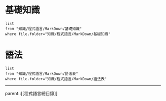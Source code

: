 # 基礎知識
```dataview
list
from "知識/程式語言/MarkDown/基礎知識"
where file.folder="知識/程式語言/MarkDown/基礎知識"
```
# 語法
```dataview
list
from "知識/程式語言/MarkDown/語法表"
where file.folder="知識/程式語言/MarkDown/語法表"
```
- - -
parent::[[程式語言總目錄]]